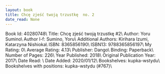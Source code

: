 ```yaml
---
layout: book
title: Chcę zjeść twoją trzustkę  no. 2
date_read: None
---
```


Book Id: 40280748\ 
Title: Chcę zjeść twoją trzustkę #2\ 
Author: Yoru Sumino\ 
Author l-f: Sumino, Yoru\ 
Additional Authors: Kirihara Izumi, Katarzyna Nishioka\ 
ISBN: 8365856190\ 
ISBN13: 9788365856197\ 
My Rating: 0\ 
Average Rating: 4.13\ 
Publisher: Dango\ 
Binding: Paperback\ 
Number of Pages: 226\ 
Year Published: 2018\ 
Original Publication Year: 2017\ 
Date Read: \ 
Date Added: 2020/01/12\ 
Bookshelves: kupka-wstydu\ 
Bookshelves with positions: kupka-wstydu (#767)\ 

